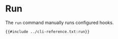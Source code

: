 # Run

The `run` command manually runs configured hooks.

```sh
{{#include ../cli-reference.txt:run}}
```
